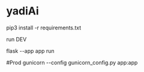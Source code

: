 # yadiAi

pip3 install -r requirements.txt

run DEV

flask --app app run



#Prod
gunicorn --config gunicorn_config.py app:app 